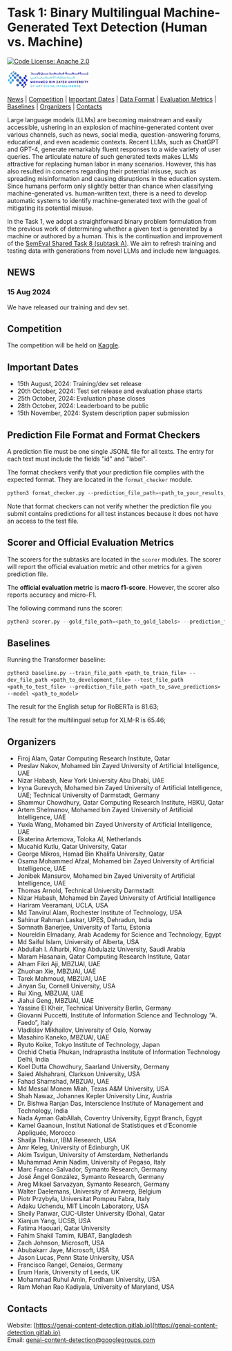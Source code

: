 # Task 1: Binary Multilingual Machine-Generated Text Detection (Human vs. Machine)

[![Code License: Apache 2.0](https://img.shields.io/badge/License-Apache_2.0-green.svg)](https://raw.githubusercontent.com/mbzuai-nlp/SemEval2024-task8/subtask_A_and_B/LICENSE)

<p align="left" float="left">
  <img src="images/MBZUAI-logo.png" height="40" />
</p>


[News](#news) | [Competition](#competition) | [Important Dates](#important_dates) | [Data Format](#data_format) | [Evaluation Metrics](#scorer_and_official_evaluation_metrics) | [Baselines](#baselines) | [Organizers](#organizers) | [Contacts](#contacts)

Large language models (LLMs) are becoming mainstream and easily accessible, ushering in an explosion of machine-generated content over various channels, such as news, social media, question-answering forums, educational, and even academic contexts. Recent LLMs, such as ChatGPT and GPT-4, generate remarkably fluent responses to a wide variety of user queries. The articulate nature of such generated texts makes LLMs attractive for replacing human labor in many scenarios. However, this has also resulted in concerns regarding their potential misuse, such as spreading misinformation and causing disruptions in the education system. Since humans perform only slightly better than chance when classifying machine-generated vs. human-written text, there is a need to develop automatic systems to identify machine-generated text with the goal of mitigating its potential misuse. 

In the Task 1, we adopt a straightforward binary problem formulation from the previous work of determining whether a given text is generated by a machine or authored by a human. This is the continuation and improvement of the [SemEval Shared Task 8 (subtask A)](https://arxiv.org/abs/2404.14183). We aim to refresh training and testing data with generations from novel LLMs and include new languages.

## NEWS 

### 15 Aug 2024

We have released our training and dev set.

## Competition

The competition will be held on [Kaggle](https://www.kaggle.com/t/23638a8c0d59469196aa67f6bf747f0f).

## <a name="important_dates"></a>Important Dates

- 15th August, 2024: Training/dev set release
- 20th October, 2024: Test set release and evaluation phase starts
- 25th October, 2024: Evaluation phase closes
- 28th October, 2024: Leaderboard to be public
- 15th November, 2024: System description paper submission

## <a name="data_format"></a>Prediction File Format and Format Checkers

A prediction file must be one single JSONL file for all texts. The entry for each text must include the fields "id" and "label".  

The format checkers verify that your prediction file complies with the expected format. They are located in the ```format_checker``` module.

```python
python3 format_checker.py --prediction_file_path=<path_to_your_results_files> 
```

Note that format checkers can not verify whether the prediction file you submit contains predictions for all test instances because it does not have an access to the test file.

## <a name="scorer_and_official_evaluation_metrics"></a>Scorer and Official Evaluation Metrics

The scorers for the subtasks are located in the ```scorer``` modules.
The scorer will report the official evaluation metric and other metrics for a given prediction file.

The **official evaluation metric** is **macro f1-score**. However, the scorer also reports accuracy and micro-F1. 

The following command runs the scorer:
```python
python3 scorer.py --gold_file_path=<path_to_gold_labels> --prediction_file_path=<path_to_your_results_file> 
```

## <a name="baselines"></a>Baselines

Running the Transformer baseline:
 ```
python3 baseline.py --train_file_path <path_to_train_file> --dev_file_path <path_to_development_file> --test_file_path <path_to_test_file> --prediction_file_path <path_to_save_predictions> --model <path_to_model>
 ```

The result for the English setup for RoBERTa is 81.63;

The result for the multilingual setup for XLM-R is 65.46;

## Organizers

- Firoj Alam, Qatar Computing Research Institute, Qatar
- Preslav Nakov, Mohamed bin Zayed University of Artificial Intelligence, UAE
- Nizar Habash, New York University Abu Dhabi, UAE
- Iryna Gurevych, Mohamed bin Zayed University of Artificial Intelligence, UAE; Technical University of Darmstadt, Germany
- Shammur Chowdhury, Qatar Computing Research Institute, HBKU, Qatar
- Artem Shelmanov, Mohamed bin Zayed University of Artificial Intelligence, UAE
- Yuxia Wang, Mohamed bin Zayed University of Artificial Intelligence, UAE
- Ekaterina Artemova, Toloka AI, Netherlands
- Mucahid Kutlu, Qatar University, Qatar
- George Mikros, Hamad Bin Khalifa University, Qatar
- Osama Mohammed Afzal, Mohamed bin Zayed University of Artificial Intelligence, UAE
- Jonibek Mansurov, Mohamed bin Zayed University of Artificial Intelligence, UAE
- Thomas Arnold, Technical University Darmstadt
- Nizar Habash, Mohamed bin Zayed University of Artificial Intelligence
- Hariram Veeramani, UCLA, USA
- Md Tanvirul Alam, Rochester Institute of Technology, USA
- Sahinur Rahman Laskar, UPES, Dehradun, India
- Somnath Banerjee, University of Tartu, Estonia
- Noureldin Elmadany, Arab Academy for Science and Technology, Egypt
- Md Saiful Islam, University of Alberta, USA
- Abdullah I. Alharbi, King Abdulaziz University, Saudi Arabia
- Maram Hasanain, Qatar Computing Research Institute, Qatar
- Alham Fikri Aji, MBZUAI, UAE
- Zhuohan Xie, MBZUAI, UAE
- Tarek Mahmoud, MBZUAI, UAE
- Jinyan Su, Cornell University, USA
- Rui Xing, MBZUAI, UAE
- Jiahui Geng, MBZUAI, UAE
- Yassine El Kheir, Technical University Berlin, Germany
- Giovanni Puccetti, Institute of Information Science and Technology “A. Faedo”, Italy
- Vladislav Mikhailov, University of Oslo, Norway
- Masahiro Kaneko, MBZUAI, UAE
- Ryuto Koike, Tokyo Institute of Technology, Japan
- Orchid Chetia Phukan, Indraprastha Institute of Information Technology Delhi, India
- Koel Dutta Chowdhury, Saarland University, Germany
- Saied Alshahrani, Clarkson University, USA
- Fahad Shamshad, MBZUAI, UAE
- Md Messal Monem Miah, Texas A&M University, USA
- Shah Nawaz, Johannes Kepler University Linz, Austria
- Dr. Bishwa Ranjan Das, Interscience Institute of Management and Technology, India
- Nada Ayman GabAllah, Coventry University, Egypt Branch, Egypt
- Kamel Gaanoun, Institut National de Statistiques et d’Economie Appliquée, Morocco
- Shailja Thakur, IBM Research, USA
- Amr Keleg, University of Edinburgh, UK
- Akim Tsvigun, University of Amsterdam, Netherlands
- Muhammad Amin Nadim, University of Pegaso, Italy
- Marc Franco-Salvador, Symanto Research, Germany
- José Ángel González, Symanto Research, Germany
- Areg Mikael Sarvazyan, Symanto Research, Germany
- Walter Daelemans, University of Antwerp, Belgium
- Piotr Przybyła, Universitat Pompeu Fabra, Italy
- Adaku Uchendu,  MIT Lincoln Laboratory, USA 
- Sheily Panwar, CUC-Ulster University (Doha), Qatar
- Xianjun Yang, UCSB, USA 
- Fatima Haouari, Qatar University
- Fahim Shakil Tamim, IUBAT, Bangladesh
- Zach Johnson, Microsoft, USA
- Abubakarr Jaye, Microsoft, USA 
- Jason Lucas, Penn State University, USA
- Francisco Rangel, Genaios, Germany
- Erum Haris, University of Leeds, UK
- Mohammad Ruhul Amin, Fordham University, USA
- Ram Mohan Rao Kadiyala, University of Maryland, USA

## Contacts

Website: [https://genai-content-detection.gitlab.io](https://genai-content-detection.gitlab.io)  
Email: genai-content-detection@googlegroups.com
